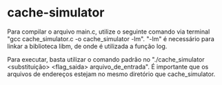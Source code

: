 # cache-simulator

Para compilar o arquivo main.c, utilize o seguinte comando via terminal "gcc cache_simulator.c -o cache_simulator -lm".
"-lm" é necessário para linkar a biblioteca libm, de onde é utilizada a função log.

Para executar, basta utilizar o comando padrão no "./cache_simulator <nsets> <bsize> <assoc> <substituição> <flag_saida> arquivo_de_entrada". É importante que os arquivos de endereços estejam no mesmo diretório que cache_simulator.